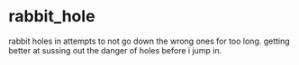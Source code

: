 # rabbit_hole
 rabbit holes in attempts to not go down the wrong ones for too long. getting better at sussing out the danger of holes before i jump in.
